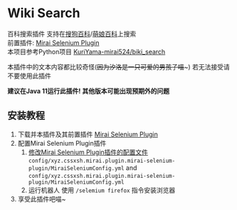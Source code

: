 # Wiki Search

百科搜索插件 支持在[搜狗百科](https://baike.sogou.com/)/[萌娘百科](https://zh.moegirl.org.cn)上搜索<br>
前置插件: [Mirai Selenium Plugin](https://github.com/cssxsh/mirai-selenium-plugin)<br>
本项目参考Python项目 [KuriYama-mirai524/biki_search](https://github.com/KuriYama-mirai524/bike_search)

本插件中的文本内容都比较奇怪(~~因为汐洛是一只可爱的男孩子喵~~~) 若无法接受请不要使用此插件

**建议在Java 11运行此插件! 其他版本可能出现预期外的问题**

## 安装教程

1. 下载并本插件及其前置插件 [Mirai Selenium Plugin](https://github.com/cssxsh/mirai-selenium-plugin)
2. 配置Mirai Selenium Plugin插件
    1. [修改Mirai Selenium Plugin插件的配置文件](https://github.com/cssxsh/mirai-selenium-plugin#%E9%85%8D%E7%BD%AE) `config/xyz.cssxsh.mirai.plugin.mirai-selenium-plugin/MiraiSeleniumConfig.yml`
       and `config/xyz.cssxsh.mirai.plugin.mirai-selenium-plugin/MiraiSeleniumConfig.yml`
    2. 运行机器人 使用 `/selemium firefox` 指令安装浏览器
3. 享受此插件吧喵~